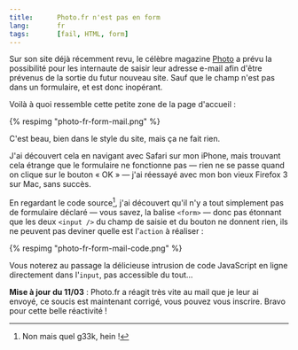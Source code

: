 ```yaml
---
title:      Photo.fr n'est pas en form
lang:       fr
tags:       [fail, HTML, form]
---
```


Sur son site déjà récemment revu, le célèbre magazine [Photo](http://www.photo.fr/) a prévu la possibilité pour les internaute de saisir leur adresse e-mail afin d'être prévenus de la sortie du futur nouveau site. Sauf que le champ n'est pas dans un formulaire, et est donc inopérant.

Voilà à quoi ressemble cette petite zone de la page d'accueil :

{% respimg "photo-fr-form-mail.png" %}

C'est beau, bien dans le style du site, mais ça ne fait rien.

J'ai découvert cela en navigant avec Safari sur mon iPhone, mais trouvant cela étrange que le formulaire ne fonctionne pas — rien ne se passe quand on clique sur le bouton « OK » — j'ai réessayé avec mon bon vieux Firefox 3 sur Mac, sans succès.

En regardant le code source[^1], j'ai découvert qu'il n'y a tout simplement pas de formulaire déclaré — vous savez, la balise `<form>` — donc pas étonnant que les deux `<input />` du champ de saisie et du bouton ne donnent rien, ils ne peuvent pas deviner quelle est l'`action` à réaliser :

{% respimg "photo-fr-form-mail-code.png" %}

Vous noterez au passage la délicieuse intrusion de code JavaScript en ligne directement dans l'`input`, pas accessible du tout…

**Mise à jour du 11/03** : Photo.fr a réagit très vite au mail que je leur ai envoyé, ce soucis est maintenant corrigé, vous pouvez vous inscrire. Bravo pour cette belle réactivité !

[^1]: Non mais quel g33k, hein !
